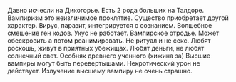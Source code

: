 
Давно исчесли на Дикогорье. Есть 2 рода больших на Талдоре. Вампиризм это неизличимое проклятие. Существо приобретает другой характер. Вирус, паразит, интегрируется с сознанием. Волшебное смешение ген кодов. Укус не работает. Вампирское отродье. Может обескровить а потом реанимировать. Не ритуал и не секс.  Любят роскошь, живут в приятных убежищах. Любят деньги, не любят солнечный свет. 
Особняк древнего ученного (хижина за)
Высшие вампиры могут быть перевертышами. Некротический урон не действует. Излучение высшему вампиру не очень страшно.
